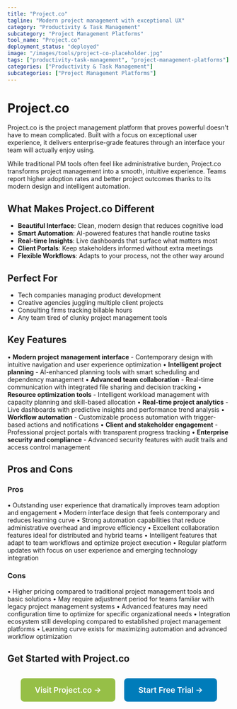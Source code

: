 ```yaml
---
title: "Project.co"
tagline: "Modern project management with exceptional UX"
category: "Productivity & Task Management"
subcategory: "Project Management Platforms"
tool_name: "Project.co"
deployment_status: "deployed"
image: "/images/tools/project-co-placeholder.jpg"
tags: ["productivity-task-management", "project-management-platforms"]
categories: ["Productivity & Task Management"]
subcategories: ["Project Management Platforms"]
---
```


# Project.co

Project.co is the project management platform that proves powerful doesn't have to mean complicated. Built with a focus on exceptional user experience, it delivers enterprise-grade features through an interface your team will actually enjoy using.

While traditional PM tools often feel like administrative burden, Project.co transforms project management into a smooth, intuitive experience. Teams report higher adoption rates and better project outcomes thanks to its modern design and intelligent automation.

## What Makes Project.co Different
- **Beautiful Interface**: Clean, modern design that reduces cognitive load
- **Smart Automation**: AI-powered features that handle routine tasks
- **Real-time Insights**: Live dashboards that surface what matters most
- **Client Portals**: Keep stakeholders informed without extra meetings
- **Flexible Workflows**: Adapts to your process, not the other way around

## Perfect For
- Tech companies managing product development
- Creative agencies juggling multiple client projects
- Consulting firms tracking billable hours
- Any team tired of clunky project management tools

## Key Features

• **Modern project management interface** - Contemporary design with intuitive navigation and user experience optimization
• **Intelligent project planning** - AI-enhanced planning tools with smart scheduling and dependency management
• **Advanced team collaboration** - Real-time communication with integrated file sharing and decision tracking
• **Resource optimization tools** - Intelligent workload management with capacity planning and skill-based allocation
• **Real-time project analytics** - Live dashboards with predictive insights and performance trend analysis
• **Workflow automation** - Customizable process automation with trigger-based actions and notifications
• **Client and stakeholder engagement** - Professional project portals with transparent progress tracking
• **Enterprise security and compliance** - Advanced security features with audit trails and access control management

## Pros and Cons

### Pros
• Outstanding user experience that dramatically improves team adoption and engagement
• Modern interface design that feels contemporary and reduces learning curve
• Strong automation capabilities that reduce administrative overhead and improve efficiency
• Excellent collaboration features ideal for distributed and hybrid teams
• Intelligent features that adapt to team workflows and optimize project execution
• Regular platform updates with focus on user experience and emerging technology integration

### Cons
• Higher pricing compared to traditional project management tools and basic solutions
• May require adjustment period for teams familiar with legacy project management systems
• Advanced features may need configuration time to optimize for specific organizational needs
• Integration ecosystem still developing compared to established project management platforms
• Learning curve exists for maximizing automation and advanced workflow optimization

## Get Started with Project.co

<div style="text-align: center; margin: 2rem 0;">
  <a href="https://project.co" target="_blank" rel="noopener noreferrer" style="display: inline-block; background: #96BF47; color: white; padding: 1rem 2rem; text-decoration: none; border-radius: 8px; font-weight: 600; font-size: 1.1rem; margin-right: 1rem;">Visit Project.co →</a>
  <a href="https://project.co/signup" target="_blank" rel="noopener noreferrer" style="display: inline-block; background: #007cba; color: white; padding: 1rem 2rem; text-decoration: none; border-radius: 8px; font-weight: 600; font-size: 1.1rem;">Start Free Trial →</a>
</div>